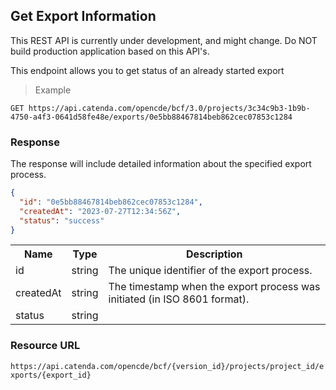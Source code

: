 ## Get Export Information

This REST API is currently under development, and might change. Do NOT build production application based on this API's.

This endpoint allows you to get status of an already started export

> Example

```http
GET https://api.catenda.com/opencde/bcf/3.0/projects/3c34c9b3-1b9b-4750-a4f3-0641d58fe48e/exports/0e5bb88467814beb862cec07853c1284
```

### Response

The response will include detailed information about the specified export process.

```json
{
  "id": "0e5bb88467814beb862cec07853c1284",
  "createdAt": "2023-07-27T12:34:56Z",
  "status": "success"
}
```

<table class="table">
    <tr><th>Name</th><th>Type</th><th>Description</th></tr>
    <tr>
        <td>id</td>
        <td>string</td>
        <td>The unique identifier of the export process.</td>
    </tr>
    <tr>
        <td>createdAt</td>
        <td>string</td>
        <td>The timestamp when the export process was initiated (in ISO 8601 format).</td>
    </tr>
    <tr>
        <td>status</td>
        <td>string</td>
        <!-- <td>The current status of the export process. Possible values are:
            <ul>
                <li><code>processing</code> - The export is in progress.</li>
                <li><code>success</code> - The export was successful.</li>
                <li><code>failed</code> - The export has failed.</li>
            </ul>
        </td> -->
    </tr>
</table>

### Resource URL

`https://api.catenda.com/opencde/bcf/{version_id}/projects/project_id/exports/{export_id}`
